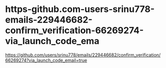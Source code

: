 # https-github.com-users-srinu778-emails-229446682-confirm_verification-66269274-via_launch_code_ema
https://github.com/users/srinu778/emails/229446682/confirm_verification/66269274?via_launch_code_email=true
